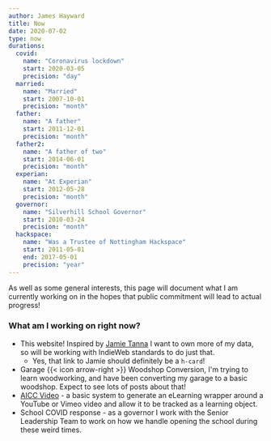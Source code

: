 ```yaml
---
author: James Hayward
title: Now
date: 2020-07-02
type: now
durations:
  covid:
    name: "Coronavirus lockdown"
    start: 2020-03-05
    precision: "day"
  married:
    name: "Married"
    start: 2007-10-01
    precision: "month"
  father:
    name: "A father"
    start: 2011-12-01
    precision: "month"
  father2:
    name: "A father of two"
    start: 2014-06-01
    precision: "month"
  experian:
    name: "At Experian"
    start: 2012-05-28
    precision: "month"
  governor:
    name: "Silverhill School Governor"
    start: 2010-03-24
    precision: "month"
  hackspace:
    name: "Was a Trustee of Nottingham Hackspace"
    start: 2011-05-01
    end: 2017-05-01
    precision: "year"
---
```


As well as some general interests, this page will document what I am currently working on in the hopes that public commitment will lead to actual progress!

### What am I working on right now?

- This website! Inspired by [Jamie Tanna](https://www.jvt.me/) I want to own more of my data, so will be working with IndieWeb standards to do just that.
  - Yes, that link to Jamie should definitely be a `h-card`!
- Garage {{< icon arrow-right >}} Woodshop Conversion, I'm trying to learn woodworking, and have been converting my garage to a basic woodshop. Expect to see lots of posts about that!
- [AICC Video](https://github.com/geeksareforlife/aicc-video) - a basic system to generate an eLearning wrapper around a YouTube or Vimeo video and allow it to be tracked as a learning object.
- School COVID response - as a governor I work with the Senior Leadership Team to work on how we handle opening the school during these weird times.

